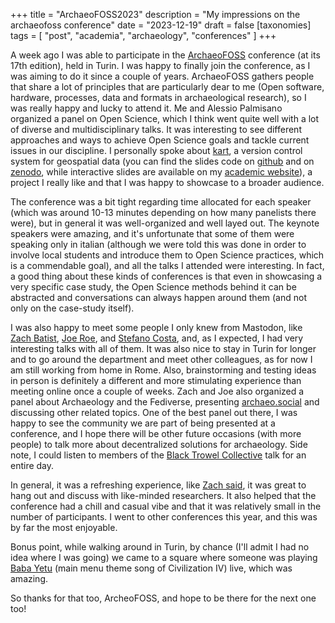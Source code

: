 +++
title = "ArchaeoFOSS2023"
description = "My impressions on the archaeofoss conference"
date = "2023-12-19"
draft = false
[taxonomies]
tags = [ "post", "academia", "archaeology", "conferences" ]
+++

A week ago I was able to participate in the [ArchaeoFOSS](https://www.archeofoss.org/2023/) conference (at its 17th edition), held in Turin. I was happy to finally join the conference, as I was aiming to do it since a couple of years. ArchaeoFOSS gathers people that share a lot of principles that are particularly dear to me (Open software, hardware, processes, data and formats in archaeological research), so I was really happy and lucky to attend it. Me and Alessio Palmisano organized a panel on Open Science, which I think went quite well with a lot of diverse and multidisciplinary talks. It was interesting to see different approaches and ways to achieve Open Science goals and tackle current issues in our discipline. I personally spoke about [kart](https://kartproject.org), a version control system for geospatial data (you can find the slides code on [github](https://github.com/UnitoAssyrianGovernance/ArcheoFOSS2023) and on [zenodo](https://zenodo.org/records/10370519), while interactive slides are available on my [academic website](https://www.andreatitolo.com/slides/2023-12-13-archeofoss/archeofoss2023#/title-slide)), a project I really like and that I was happy to showcase to a broader audience. 

The conference was a bit tight regarding time allocated for each speaker (which was around 10-13 minutes depending on how many panelists there were), but in general it was well-organized and well layed out. The keynote speakers were amazing, and it's unfortunate that some of them were speaking only in italian (although we were told this was done in order to involve local students and introduce them to Open Science practices, which is a commendable goal), and all the talks I attended were interesting. In fact, a good thing about these kinds of conferences is that even in showcasing a very specific case study, the Open Science methods behind it can be abstracted and conversations can always happen around them (and not only on the case-study itself).

I was also happy to meet some people I only knew from Mastodon, like [Zach Batist](https://archaeo.social/@zackbatist), [Joe Roe](https://archaeo.social/@joeroe), and [Stefano Costa](https://octodon.social/@steko), and, as I expected, I had very interesting talks with all of them. It was also nice to stay in Turin for longer and to go around the department and meet other colleagues, as for now I am still working from home in Rome. Also, brainstorming and testing ideas in person is definitely a different and more stimulating experience than meeting online once a couple of weeks.
Zach and Joe also organized a panel about Archaeology and the Fediverse, presenting [archaeo.social](https://archaeo.social) and discussing other related topics. One of the best panel out there, I was happy to see the community we are part of being presented at a conference, and I hope there will be other future occasions (with more people) to talk more about decentralized solutions for archaeology. Side note, I could listen to members of the [Black Trowel Collective](https://blacktrowel.org/) talk for an entire day. 

In general, it was a refreshing experience, like [Zach said](https://blog.zackbatist.info/2023/12/17/archeofoss-xvii/), it was great to hang out and discuss with like-minded researchers. It also helped that the conference had a chill and casual vibe and that it was relatively small in the number of participants. I went to other conferences this year, and this was by far the most enjoyable.

Bonus point, while walking around in Turin, by chance (I'll admit I had no idea where I was going) we came to a square where someone was playing [Baba Yetu]([https://](https://www.youtube.com/watch?v=IJiHDmyhE1A&t=8)) (main menu theme song of Civilization IV) live, which was amazing.

So thanks for that too, ArcheoFOSS, and hope to be there for the next one too!